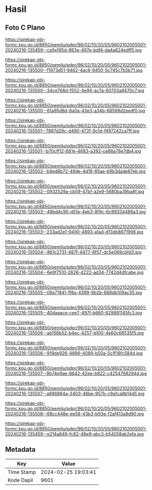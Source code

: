 # Hasil

## Foto C Plano

https://sirekap-obj-formc.kpu.go.id/8850/pemilu/pdpr/96/02/10/20/05/9602102005001-20240216-135459--ca5e195d-883e-497e-bdf4-da4a624edff5.jpg

https://sirekap-obj-formc.kpu.go.id/8850/pemilu/pdpr/96/02/10/20/05/9602102005001-20240216-135500--f1973d51-9462-4ac6-9450-5c745c7b5b71.jpg

https://sirekap-obj-formc.kpu.go.id/8850/pemilu/pdpr/96/02/10/20/05/9602102005001-20240216-135500--34ce768d-f552-4e94-ac7a-60703a4470c7.jpg

https://sirekap-obj-formc.kpu.go.id/8850/pemilu/pdpr/96/02/10/20/05/9602102005001-20240216-135500--61a95d8d-8a0a-43e3-a34b-68598d2eedf0.jpg

https://sirekap-obj-formc.kpu.go.id/8850/pemilu/pdpr/96/02/10/20/05/9602102005001-20240216-135501--7887d29c-d490-472f-9c1d-f497242ca7ff.jpg

https://sirekap-obj-formc.kpu.go.id/8850/pemilu/pdpr/96/02/10/20/05/9602102005001-20240216-135501--b70cff12-681e-4683-a392-ce88a78e7db4.jpg

https://sirekap-obj-formc.kpu.go.id/8850/pemilu/pdpr/96/02/10/20/05/9602102005001-20240216-135502--b9ed8b72-49de-4d18-85ae-b9b3dade87eb.jpg

https://sirekap-obj-formc.kpu.go.id/8850/pemilu/pdpr/96/02/10/20/05/9602102005001-20240216-135502--0932529a-cb59-47bf-a2e9-5680ba39ba8f.jpg

https://sirekap-obj-formc.kpu.go.id/8850/pemilu/pdpr/96/02/10/20/05/9602102005001-20240216-135503--49bd4c90-d51e-4eb3-8f9c-6c99334486a3.jpg

https://sirekap-obj-formc.kpu.go.id/8850/pemilu/pdpr/96/02/10/20/05/9602102005001-20240216-135503--233ad2e1-9490-4893-a1ad-d13db8671998.jpg

https://sirekap-obj-formc.kpu.go.id/8850/pemilu/pdpr/96/02/10/20/05/9602102005001-20240216-135504--861c2731-487f-4477-9f57-dc5e069cbfd3.jpg

https://sirekap-obj-formc.kpu.go.id/8850/pemilu/pdpr/96/02/10/20/05/9602102005001-20240216-135504--6e9f7510-2626-4222-ad34-7742d4dfcabe.jpg

https://sirekap-obj-formc.kpu.go.id/8850/pemilu/pdpr/96/02/10/20/05/9602102005001-20240216-135505--09a71841-ff8a-4399-9b2b-689db109ac35.jpg

https://sirekap-obj-formc.kpu.go.id/8850/pemilu/pdpr/96/02/10/20/05/9602102005001-20240216-135505--40daaace-cee7-497f-b660-829891145fc3.jpg

https://sirekap-obj-formc.kpu.go.id/8850/pemilu/pdpr/96/02/10/20/05/9602102005001-20240216-135506--ab156b52-b4ec-4257-b100-4e60c68535f5.jpg

https://sirekap-obj-formc.kpu.go.id/8850/pemilu/pdpr/96/02/10/20/05/9602102005001-20240216-135506--919de926-4896-4089-b50a-5c1f16fc584d.jpg

https://sirekap-obj-formc.kpu.go.id/8850/pemilu/pdpr/96/02/10/20/05/9602102005001-20240216-135507--8b74e9ae-8642-42ee-b822-c4254768294d.jpg

https://sirekap-obj-formc.kpu.go.id/8850/pemilu/pdpr/96/02/10/20/05/9602102005001-20240216-135507--a886884a-3403-48be-957b-c9a1ca8b14d5.jpg

https://sirekap-obj-formc.kpu.go.id/8850/pemilu/pdpr/96/02/10/20/05/9602102005001-20240216-135508--68cc448e-ee58-43b3-b93e-f2af413a8d90.jpg

https://sirekap-obj-formc.kpu.go.id/8850/pemilu/pdpr/96/02/10/20/05/9602102005001-20240216-135459--e214a849-fc82-48e9-abc3-b54058ab2efa.jpg


## Metadata

| Key        | Value               |
| ---------- | ------------------- |
| Time Stamp | 2024-02-25 19:03:41 |
| Kode Dapil | 9601                |



